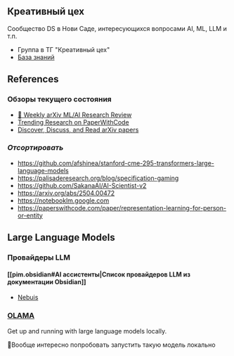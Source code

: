 
## Креативный цех

Сообщество DS в Нови Саде, интересующихся вопросами AI, ML, LLM и т.п.

* Группа в ТГ "Креативный цех"
* [База знаний](https://notebooklm.google.com/notebook/32773b5d-f99e-46c2-aac0-4b23d1f84934?original_referer=https:%2F%2Fnotebooklm.google%23&pli=1)

## References

### Обзоры текущего состояния

* [🧠 Weekly arXiv ML/AI Research Review](https://github.com/Verbasik/Weekly-arXiv-ML-AI-Research-Review/blob/develop/README.md)
* [Trending Research on PaperWithCode](https://paperswithcode.com/)
* [Discover, Discuss, and Read arXiv papers](https://www.alphaxiv.org/explore)

### *Отсортировать*

* https://github.com/afshinea/stanford-cme-295-transformers-large-language-models
* https://palisaderesearch.org/blog/specification-gaming
* https://github.com/SakanaAI/AI-Scientist-v2
* https://arxiv.org/abs/2504.00472
* https://notebooklm.google.com
* https://paperswithcode.com/paper/representation-learning-for-person-or-entity

## Large Language Models

### Провайдеры LLM

#### [[pim.obsidian#AI ассистенты|Список провайдеров LLM из документации Obsidian]]

* [Nebuis](https://nebius.com/)

### [OLAMA](https://ollama.com/)

Get up and running with large language models locally.

📝Вообще интересно попробовать запустить такую модель локально